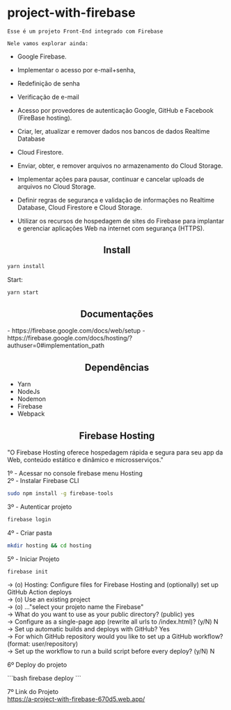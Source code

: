 # project-with-firebase

```
Esse é um projeto Front-End integrado com Firebase
```

```
Nele vamos explorar ainda:
```

- Google Firebase.

- Implementar o acesso por e-mail+senha, 

- Redefinição de senha

- Verificação de e-mail 

- Acesso por provedores de autenticação Google, GitHub e Facebook (FireBase hosting).

- Criar, ler, atualizar e remover dados nos bancos de dados Realtime Database

- Cloud Firestore.

- Enviar, obter, e remover arquivos no armazenamento do Cloud Storage.

- Implementar ações para pausar, continuar e cancelar uploads de arquivos no Cloud Storage.

- Definir regras de segurança e validação de informações no Realtime Database, Cloud Firestore e Cloud Storage.

- Utilizar os recursos de hospedagem de sites do Firebase para implantar e gerenciar aplicações Web na internet com segurança (HTTPS).

<h2 align="center">Install</h2>

```bash
yarn install
```

Start:

```bash
yarn start
```

<h2 align="center">Documentações</h2>
- https://firebase.google.com/docs/web/setup
- https://firebase.google.com/docs/hosting/?authuser=0#implementation_path


<h2 align="center">Dependências</h2>

- Yarn
- NodeJs
- Nodemon
- Firebase
- Webpack

<h2 align="center">Firebase Hosting</h2>
<p>"O Firebase Hosting oferece hospedagem rápida e segura para seu app da Web, conteúdo estático e dinâmico e microsserviços." </p>
1º - Acessar no console firebase menu Hosting<br>
2º - Instalar Firebase CLI<br>

```bash
sudo npm install -g firebase-tools
```
<p></p>
3º - Autenticar projeto<br>

```bash
firebase login
```
<p></p>

4º - Criar pasta<br>

```bash
mkdir hosting && cd hosting
```
<p></p>

5º - Iniciar Projeto<br>

```bash
firebase init
```
<p></p>

-> (o) Hosting: Configure files for Firebase Hosting and (optionally) set up GitHub Action deploys<br>
-> (o) Use an existing project<br>
-> (o) ..."select your projeto name the Firebase"<br>
-> What do you want to use as your public directory? (public) yes<br>
-> Configure as a single-page app (rewrite all urls to /index.html)? (y/N) N<br>
-> Set up automatic builds and deploys with GitHub? Yes<br>
->  For which GitHub repository would you like to set up a GitHub workflow? (format: user/repository)<br>
-> Set up the workflow to run a build script before every deploy? (y/N) N<br>


6º  Deploy do projeto<br>
<p></p>
```bash
firebase deploy
```
<p></p>

7º Link do Projeto<br>
https://a-project-with-firebase-670d5.web.app/
